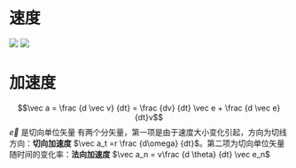 # 速度
![](https://s2.loli.net/2022/03/20/VLWfiOEPyHZUG3N.png)
![](https://s2.loli.net/2022/03/20/FSUVq3Yr8ZaNyeo.png)

# 加速度
$$\vec a = \frac {d \vec v} {dt} = \frac {dv} {dt} \vec e + \frac {d \vec e} {dt}v$$
$\vec e$  是切向单位矢量
有两个分矢量，第一项是由于速度大小变化引起，方向为切线方向：**切向加速度** $\vec a_t =r \frac {d\omega} {dt}$。第二项为切向单位矢量随时间的变化率：**法向加速度** $\vec a_n = v\frac {d \theta} {dt} \vec e_n$ 
